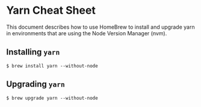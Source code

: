# Yarn Cheat Sheet

This document describes how to use HomeBrew to install and
upgrade yarn in environments that are using the Node Version Manager (nvm).

## Installing `yarn`

```
$ brew install yarn --without-node
```

## Upgrading `yarn`

```
$ brew upgrade yarn --without-node
```
